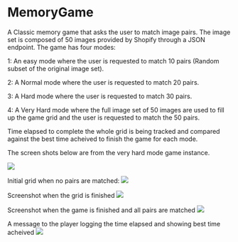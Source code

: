 # MemoryGame

A Classic memory game that asks the user to match image pairs. The image set is composed of 50 images provided by Shopify through a JSON endpoint. The game has four modes:

  1: An easy mode where the user is requested to match 10 pairs (Random subset of the original image set).
  
  2: A Normal mode where the user is requested to match 20 pairs.
  
  3: A Hard mode where the user is requested to match 30 pairs.
  
  4: A Very Hard mode where the full image set of 50 images are used to fill up the game grid and the user is requested to match the 50 pairs.

Time elapsed to complete the whole grid is being tracked and compared against the best time acheived to finish the game for each mode.

The screen shots below are from the very hard mode game instance.

![](Start%20Screen.png)

Initial grid when no pairs are matched:
![](No%20Matches%20are%20made%2050%20Pairs%20VeryHard%20mode.png)

Screenshot when the grid is finished
![](Some%20Matches%20are%20made%2050%20pairs%20VeryHard%20mode.png)

Screenshot when the game is finished and all pairs are matched
![](User%20wins%20All%20Matches%20are%20made%2050%20pairs%20VeryHard%20mode.png)

A message to the player logging the time elapsed and showing best time acheived 
![](GameOver%20screen%20VeryHard%20mode.png)
